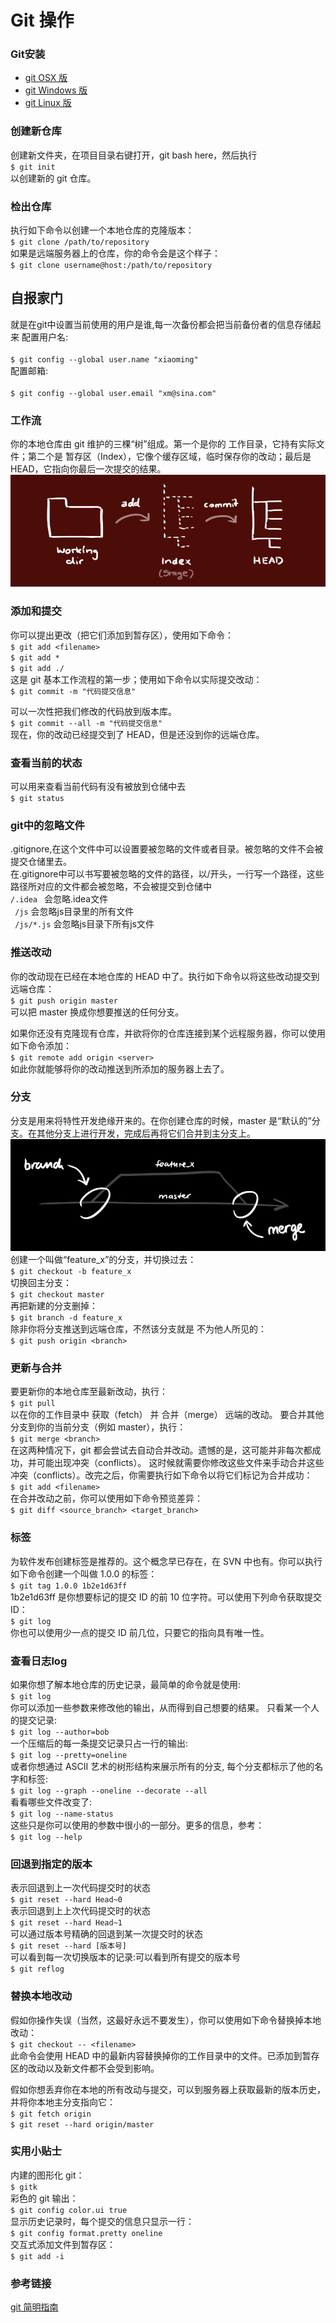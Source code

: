 # Git 操作

### Git安装
- [git OSX 版](https://git-scm.com/download/mac)
- [git Windows 版](https://git-for-windows.github.io/)
- [git Linux 版](https://book.git-scm.com/2_installing_git.html)

### 创建新仓库
创建新文件夹，在项目目录右键打开，git bash here，然后执行
<br/>`$ git init`<br/>
以创建新的 git 仓库。

### 检出仓库
执行如下命令以创建一个本地仓库的克隆版本：
<br/>`$ git clone /path/to/repository`<br/>
如果是远端服务器上的仓库，你的命令会是这个样子：
<br/>`$ git clone username@host:/path/to/repository`<br/>

## 自报家门
就是在git中设置当前使用的用户是谁,每一次备份都会把当前备份者的信息存储起来
配置用户名:	
<br/>`$ git config --global user.name "xiaoming"`<br/>
配置邮箱:  
<br/>`$ git config --global user.email "xm@sina.com"`<br/>

### 工作流
你的本地仓库由 git 维护的三棵“树”组成。第一个是你的 工作目录，它持有实际文件；第二个是 暂存区（Index），它像个缓存区域，临时保存你的改动；最后是 HEAD，它指向你最后一次提交的结果。
![工作流](./imgs/trees.png "工作流")

### 添加和提交
你可以提出更改（把它们添加到暂存区），使用如下命令：
<br/>`$ git add <filename>`<br/>
`$ git add *`<br/>
`$ git add ./`<br/>
这是 git 基本工作流程的第一步；使用如下命令以实际提交改动：
<br/>`$ git commit -m "代码提交信息"`<br/>

可以一次性把我们修改的代码放到版本库。
<br/>`$ git commit --all -m "代码提交信息"`<br/>
现在，你的改动已经提交到了 HEAD，但是还没到你的远端仓库。

### 查看当前的状态
可以用来查看当前代码有没有被放到仓储中去
<br/>`$ git status`

### git中的忽略文件
.gitignore,在这个文件中可以设置要被忽略的文件或者目录。被忽略的文件不会被提交仓储里去。
<br/>在.gitignore中可以书写要被忽略的文件的路径，以/开头，一行写一个路径，这些路径所对应的文件都会被忽略，不会被提交到仓储中
<br/>` /.idea  ` 会忽略.idea文件
<br/>` /js`      会忽略js目录里的所有文件
<br/>` /js/*.js` 会忽略js目录下所有js文件

### 推送改动
你的改动现在已经在本地仓库的 HEAD 中了。执行如下命令以将这些改动提交到远端仓库：
<br/>`$ git push origin master`<br/>
可以把 master 换成你想要推送的任何分支。 

如果你还没有克隆现有仓库，并欲将你的仓库连接到某个远程服务器，你可以使用如下命令添加：
<br/>`$ git remote add origin <server>`<br/>
如此你就能够将你的改动推送到所添加的服务器上去了。

### 分支
分支是用来将特性开发绝缘开来的。在你创建仓库的时候，master 是“默认的”分支。在其他分支上进行开发，完成后再将它们合并到主分支上。
![branches](./imgs/branches.png "branches")
创建一个叫做“feature_x”的分支，并切换过去：
<br/>`$ git checkout -b feature_x`<br/>
切换回主分支：
<br/>`$ git checkout master`<br/>
再把新建的分支删掉：
<br/>`$ git branch -d feature_x`<br/>
除非你将分支推送到远端仓库，不然该分支就是 不为他人所见的：
<br/>`$ git push origin <branch>`<br/>

### 更新与合并
要更新你的本地仓库至最新改动，执行：
<br/>`$ git pull`<br/>
以在你的工作目录中 获取（fetch） 并 合并（merge） 远端的改动。
要合并其他分支到你的当前分支（例如 master），执行：
<br/>`$ git merge <branch>`<br/>
在这两种情况下，git 都会尝试去自动合并改动。遗憾的是，这可能并非每次都成功，并可能出现冲突（conflicts）。 这时候就需要你修改这些文件来手动合并这些冲突（conflicts）。改完之后，你需要执行如下命令以将它们标记为合并成功：
<br/>`$ git add <filename>`<br/>
在合并改动之前，你可以使用如下命令预览差异：
<br/>`$ git diff <source_branch> <target_branch>`<br/>

### 标签
为软件发布创建标签是推荐的。这个概念早已存在，在 SVN 中也有。你可以执行如下命令创建一个叫做 1.0.0 的标签：
<br/>`$ git tag 1.0.0 1b2e1d63ff`<br/>
1b2e1d63ff 是你想要标记的提交 ID 的前 10 位字符。可以使用下列命令获取提交 ID：
<br/>`$ git log`<br/>
你也可以使用少一点的提交 ID 前几位，只要它的指向具有唯一性。

### 查看日志log
如果你想了解本地仓库的历史记录，最简单的命令就是使用: 
<br/>`$ git log`<br/>
你可以添加一些参数来修改他的输出，从而得到自己想要的结果。 只看某一个人的提交记录:
<br/>`$ git log --author=bob`<br/>
一个压缩后的每一条提交记录只占一行的输出:
<br/>`$ git log --pretty=oneline`<br/>
或者你想通过 ASCII 艺术的树形结构来展示所有的分支, 每个分支都标示了他的名字和标签: 
<br/>`$ git log --graph --oneline --decorate --all`<br/>
看看哪些文件改变了: 
<br/>`$ git log --name-status`<br/>
这些只是你可以使用的参数中很小的一部分。更多的信息，参考：
<br/>`$ git log --help`<br/>

### 回退到指定的版本
表示回退到上一次代码提交时的状态
<br/>`$ git reset --hard Head~0`<br/>
表示回退到上上次代码提交时的状态
<br/>`$ git reset --hard Head~1`<br/>
可以通过版本号精确的回退到某一次提交时的状态
<br/>`$ git reset --hard [版本号]`<br/>
可以看到每一次切换版本的记录:可以看到所有提交的版本号
<br/>`$ git reflog`<br/>

### 替换本地改动
假如你操作失误（当然，这最好永远不要发生），你可以使用如下命令替换掉本地改动：
<br/>`$ git checkout -- <filename>`<br/>
此命令会使用 HEAD 中的最新内容替换掉你的工作目录中的文件。已添加到暂存区的改动以及新文件都不会受到影响。

假如你想丢弃你在本地的所有改动与提交，可以到服务器上获取最新的版本历史，并将你本地主分支指向它：
<br/>`$ git fetch origin`<br/>
`$ git reset --hard origin/master`<br/>

### 实用小贴士
内建的图形化 git：
<br/>`$ gitk`<br/>
彩色的 git 输出：
<br/>`$ git config color.ui true`<br/>
显示历史记录时，每个提交的信息只显示一行：
<br/>`$ git config format.pretty oneline`<br/>
交互式添加文件到暂存区：
<br/>`$ git add -i`<br/>

### 参考链接 
[git 简明指南](http://rogerdudler.github.io/git-guide/index.zh.html)
